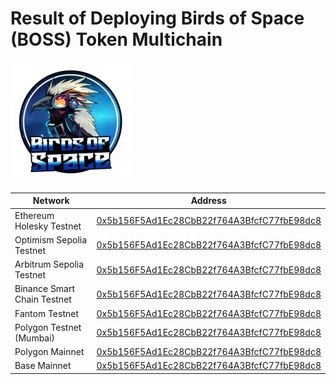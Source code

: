 # Result of Deploying Birds of Space (BOSS) Token Multichain
![BOSS](./assets/logo-192x192.png)


| Network                      | Address                                                                                               |
|------------------------------|-------------------------------------------------------------------------------------------------------|
| Ethereum Holesky Testnet     | [0x5b156F5Ad1Ec28CbB22f764A3BfcfC77fbE98dc8](https://holesky.etherscan.io/address/0x5b156F5Ad1Ec28CbB22f764A3BfcfC77fbE98dc8)          |
| Optimism Sepolia Testnet     | [0x5b156F5Ad1Ec28CbB22f764A3BfcfC77fbE98dc8](https://optimism-sepolia.blockscout.com/address/0x5b156F5Ad1Ec28CbB22f764A3BfcfC77fbE98dc8) |
| Arbitrum Sepolia Testnet     | [0x5b156F5Ad1Ec28CbB22f764A3BfcfC77fbE98dc8](https://sepolia-explorer.arbitrum.io/address/0x5b156F5Ad1Ec28CbB22f764A3BfcfC77fbE98dc8)    |
| Binance Smart Chain Testnet  | [0x5b156F5Ad1Ec28CbB22f764A3BfcfC77fbE98dc8](https://testnet.bscscan.com/address/0x5b156F5Ad1Ec28CbB22f764A3BfcfC77fbE98dc8)             |
| Fantom Testnet               | [0x5b156F5Ad1Ec28CbB22f764A3BfcfC77fbE98dc8](https://testnet.ftmscan.com/address/0x5b156F5Ad1Ec28CbB22f764A3BfcfC77fbE98dc8)           |
| Polygon Testnet (Mumbai)     | [0x5b156F5Ad1Ec28CbB22f764A3BfcfC77fbE98dc8](https://mumbai.polygonscan.com/address/0x5b156F5Ad1Ec28CbB22f764A3BfcfC77fbE98dc8)       |
| Polygon Mainnet              | [0x5b156F5Ad1Ec28CbB22f764A3BfcfC77fbE98dc8](https://polygonscan.com/address/0x5b156F5Ad1Ec28CbB22f764A3BfcfC77fbE98dc8)             |
| Base Mainnet                 | [0x5b156F5Ad1Ec28CbB22f764A3BfcfC77fbE98dc8](https://basescan.org/address/0x5b156F5Ad1Ec28CbB22f764A3BfcfC77fbE98dc8)                |

